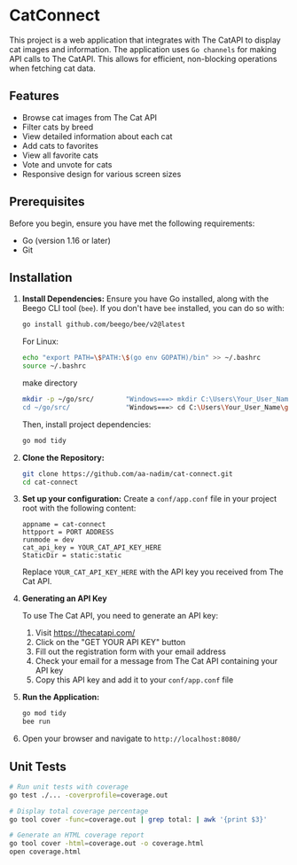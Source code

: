 # CatConnect

This project is a web application that integrates with The CatAPI to display cat images and information. The application uses `Go channels` for making API calls to The CatAPI. This allows for efficient, non-blocking operations when fetching cat data.


## Features

- Browse cat images from The Cat API
- Filter cats by breed
- View detailed information about each cat
- Add cats to favorites
- View all favorite cats
- Vote and unvote for cats
- Responsive design for various screen sizes

## Prerequisites

Before you begin, ensure you have met the following requirements:

- Go (version 1.16 or later)
- Git

## Installation

1. **Install Dependencies:**
   Ensure you have Go installed, along with the Beego CLI tool (`bee`). If you don't have `bee` installed, you can do so with:

   ```bash
   go install github.com/beego/bee/v2@latest
   ```
   For Linux:
    ```bash
    echo "export PATH=\$PATH:\$(go env GOPATH)/bin" >> ~/.bashrc
    source ~/.bashrc
    ```
    make directory
    ```bash
    mkdir -p ~/go/src/        "Windows===> mkdir C:\Users\Your_User_Name\go\src\"
    cd ~/go/src/              "Windows===> cd C:\Users\Your_User_Name\go\src\"
    ```

   Then, install project dependencies:

   ```bash
   go mod tidy
   ```

2. **Clone the Repository:**

   ```bash
   git clone https://github.com/aa-nadim/cat-connect.git
   cd cat-connect
   ```



3. **Set up your configuration:**
   Create a `conf/app.conf` file in your project root with the following content:

   ```
   appname = cat-connect
   httpport = PORT ADDRESS
   runmode = dev
   cat_api_key = YOUR_CAT_API_KEY_HERE
   StaticDir = static:static
   ```

   Replace `YOUR_CAT_API_KEY_HERE` with the API key you received from The Cat API.

4. **Generating an API Key**

    To use The Cat API, you need to generate an API key:

    1. Visit <https://thecatapi.com/>
    2. Click on the "GET YOUR API KEY" button
    3. Fill out the registration form with your email address
    4. Check your email for a message from The Cat API containing your API key
    5. Copy this API key and add it to your `conf/app.conf` file


5. **Run the Application:**

    ```bash
    go mod tidy
    bee run
    ```
6. Open your browser and navigate to `http://localhost:8080/`



## Unit Tests

```bash
# Run unit tests with coverage
go test ./... -coverprofile=coverage.out

# Display total coverage percentage
go tool cover -func=coverage.out | grep total: | awk '{print $3}'

# Generate an HTML coverage report
go tool cover -html=coverage.out -o coverage.html
open coverage.html

```


